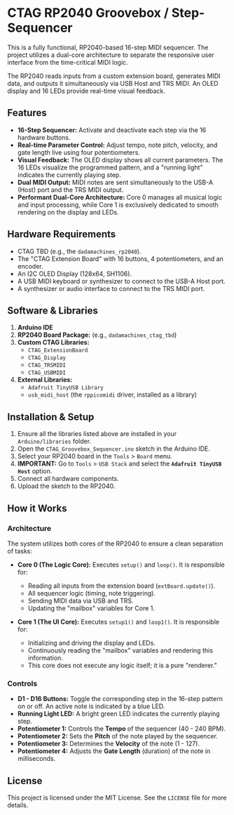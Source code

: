 # CTAG RP2040 Groovebox / Step-Sequencer

This is a fully functional, RP2040-based 16-step MIDI sequencer. The project utilizes a dual-core architecture to separate the responsive user interface from the time-critical MIDI logic.

The RP2040 reads inputs from a custom extension board, generates MIDI data, and outputs it simultaneously via USB Host and TRS MIDI. An OLED display and 16 LEDs provide real-time visual feedback.

## Features

* **16-Step Sequencer:** Activate and deactivate each step via the 16 hardware buttons.
* **Real-time Parameter Control:** Adjust tempo, note pitch, velocity, and gate length live using four potentiometers.
* **Visual Feedback:** The OLED display shows all current parameters. The 16 LEDs visualize the programmed pattern, and a "running light" indicates the currently playing step.
* **Dual MIDI Output:** MIDI notes are sent simultaneously to the USB-A (Host) port and the TRS MIDI output.
* **Performant Dual-Core Architecture:** Core 0 manages all musical logic and input processing, while Core 1 is exclusively dedicated to smooth rendering on the display and LEDs.

## Hardware Requirements

* CTAG TBD (e.g., the `dadamachines_rp2040`).
* The "CTAG Extension Board" with 16 buttons, 4 potentiometers, and an encoder.
* An I2C OLED Display (128x64, SH1106).
* A USB MIDI keyboard or synthesizer to connect to the USB-A Host port.
* A synthesizer or audio interface to connect to the TRS MIDI port.

## Software & Libraries

1.  **Arduino IDE**
2.  **RP2040 Board Package:** (e.g., `dadamachines_ctag_tbd`)
3.  **Custom CTAG Libraries:**
    * `CTAG_ExtensionBoard`
    * `CTAG_Display`
    * `CTAG_TRSMIDI`
    * `CTAG_USBMIDI`
4.  **External Libraries:**
    * `Adafruit TinyUSB Library`
    * `usb_midi_host` (the `rppicomidi` driver, installed as a library)

## Installation & Setup

1.  Ensure all the libraries listed above are installed in your `Arduino/libraries` folder.
2.  Open the `CTAG_Groovebox_Sequencer.ino` sketch in the Arduino IDE.
3.  Select your RP2040 board in the `Tools` > `Board` menu.
4.  **IMPORTANT:** Go to `Tools` > `USB Stack` and select the **`Adafruit TinyUSB Host`** option.
5.  Connect all hardware components.
6.  Upload the sketch to the RP2040.

## How it Works

### Architecture

The system utilizes both cores of the RP2040 to ensure a clean separation of tasks:

* **Core 0 (The Logic Core):** Executes `setup()` and `loop()`. It is responsible for:
    * Reading all inputs from the extension board (`extBoard.update()`).
    * All sequencer logic (timing, note triggering).
    * Sending MIDI data via USB and TRS.
    * Updating the "mailbox" variables for Core 1.

* **Core 1 (The UI Core):** Executes `setup1()` and `loop1()`. It is responsible for:
    * Initializing and driving the display and LEDs.
    * Continuously reading the "mailbox" variables and rendering this information.
    * This core does not execute any logic itself; it is a pure "renderer."

### Controls

* **D1 - D16 Buttons:** Toggle the corresponding step in the 16-step pattern on or off. An active note is indicated by a blue LED.
* **Running Light LED:** A bright green LED indicates the currently playing step.
* **Potentiometer 1:** Controls the **Tempo** of the sequencer (40 - 240 BPM).
* **Potentiometer 2:** Sets the **Pitch** of the note played by the sequencer.
* **Potentiometer 3:** Determines the **Velocity** of the note (1 - 127).
* **Potentiometer 4:** Adjusts the **Gate Length** (duration) of the note in milliseconds.

## License

This project is licensed under the MIT License. See the `LICENSE` file for more details.